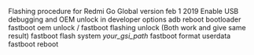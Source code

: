 
Flashing procedure for Redmi Go Global version feb 1 2019
Enable USB debugging and OEM unlock in developer options
adb reboot bootloader
fastboot oem unlock / fastboot flashing unlock (Both work and give same result)
fastboot flash system _your_gsi_path_
fastboot format userdata
fastboot reboot